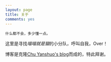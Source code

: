 ```yaml
---
layout: page
title: 关于
comments: yes
---
```


`什么都不会，多少懂一点。`

这里是寻找*喵喵就是猫*的小分队，呼叫自我，Over！

博客是克隆[Chu Yanshuo's blog](http://yanshuo.name)而成的，特此拜谢。
